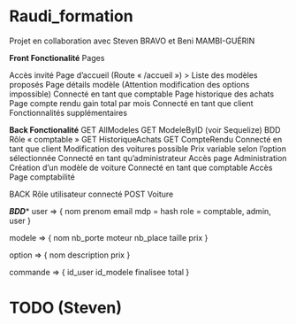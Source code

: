 # Raudi_formation
Projet en collaboration avec Steven BRAVO et Beni MAMBI-GUÉRIN

**Front Fonctionalité**
Pages

Accès invité
Page d’accueil (Route « /accueil ») > Liste des modèles proposés
Page détails modèle (Attention modification des options impossible)
Connecté en tant que comptable
Page historique des achats
Page compte rendu gain total par mois
Connecté en tant que client
Fonctionnalités supplémentaires

**Back Fonctionalité**
GET AllModeles 
GET ModeleByID (voir Sequelize)
BDD  Rôle « comptable »
GET HistoriqueAchats
GET CompteRendu
Connecté en tant que client
Modification des voitures possible
Prix variable selon l’option sélectionnée
Connecté en tant qu’administrateur
Accès page Administration
Création d’un modèle de voiture
Connecté en tant que comptable
Accès Page comptabilité

BACK
Rôle utilisateur connecté
POST Voiture

*****BDD******
user => { 
    nom
    prenom
    email
    mdp = hash
    role = comptable, admin, user
}

modele => {
    nom
    nb_porte
    moteur
    nb_place 
    taille
    prix
}

option => {
    nom
    description
    prix
}

commande => {
    id_user
    id_modele
    finalisee
    total
}

# TODO (Steven)